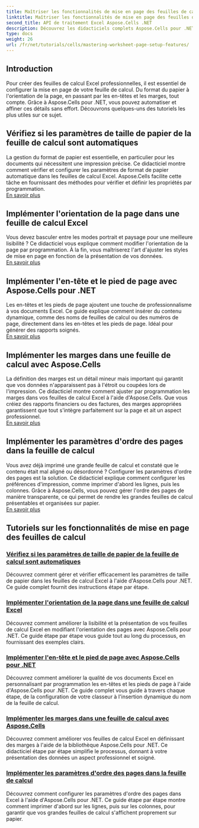 ```yaml
---
title: Maîtriser les fonctionnalités de mise en page des feuilles de calcul
linktitle: Maîtriser les fonctionnalités de mise en page des feuilles de calcul
second_title: API de traitement Excel Aspose.Cells .NET
description: Découvrez les didacticiels complets Aspose.Cells pour .NET, notamment la gestion des fonctionnalités de configuration de page de feuille de calcul telles que le format du papier, l'orientation, les en-têtes, les marges, etc.
type: docs
weight: 26
url: /fr/net/tutorials/cells/mastering-worksheet-page-setup-features/
---
```

## Introduction

Pour créer des feuilles de calcul Excel professionnelles, il est essentiel de configurer la mise en page de votre feuille de calcul. Du format du papier à l'orientation de la page, en passant par les en-têtes et les marges, tout compte. Grâce à Aspose.Cells pour .NET, vous pouvez automatiser et affiner ces détails sans effort. Découvrons quelques-uns des tutoriels les plus utiles sur ce sujet.

## Vérifiez si les paramètres de taille de papier de la feuille de calcul sont automatiques  
La gestion du format de papier est essentielle, en particulier pour les documents qui nécessitent une impression précise. Ce didacticiel montre comment vérifier et configurer les paramètres de format de papier automatique dans les feuilles de calcul Excel. Aspose.Cells facilite cette tâche en fournissant des méthodes pour vérifier et définir les propriétés par programmation.  
[En savoir plus](./check-if-paper-size-settings/)

## Implémenter l'orientation de la page dans une feuille de calcul Excel  
Vous devez basculer entre les modes portrait et paysage pour une meilleure lisibilité ? Ce didacticiel vous explique comment modifier l'orientation de la page par programmation. À la fin, vous maîtriserez l'art d'ajuster les styles de mise en page en fonction de la présentation de vos données.  
[En savoir plus](./implement-page-orientation-in-excel-worksheet/)

## Implémenter l'en-tête et le pied de page avec Aspose.Cells pour .NET  
Les en-têtes et les pieds de page ajoutent une touche de professionnalisme à vos documents Excel. Ce guide explique comment insérer du contenu dynamique, comme des noms de feuilles de calcul ou des numéros de page, directement dans les en-têtes et les pieds de page. Idéal pour générer des rapports soignés.  
[En savoir plus](./implement-header-footer/)

## Implémenter les marges dans une feuille de calcul avec Aspose.Cells  

La définition des marges est un détail mineur mais important qui garantit que vos données n'apparaissent pas à l'étroit ou coupées lors de l'impression. Ce didacticiel montre comment ajuster par programmation les marges dans vos feuilles de calcul Excel à l'aide d'Aspose.Cells. Que vous créiez des rapports financiers ou des factures, des marges appropriées garantissent que tout s'intègre parfaitement sur la page et ait un aspect professionnel.  
[En savoir plus](./implement-margins-in-worksheet/)

## Implémenter les paramètres d'ordre des pages dans la feuille de calcul  

Vous avez déjà imprimé une grande feuille de calcul et constaté que le contenu était mal aligné ou désordonné ? Configurer les paramètres d'ordre des pages est la solution. Ce didacticiel explique comment configurer les préférences d'impression, comme imprimer d'abord les lignes, puis les colonnes. Grâce à Aspose.Cells, vous pouvez gérer l'ordre des pages de manière transparente, ce qui permet de rendre les grandes feuilles de calcul présentables et organisées sur papier.  
[En savoir plus](./implement-page-order-settings/)


## Tutoriels sur les fonctionnalités de mise en page des feuilles de calcul
### [Vérifiez si les paramètres de taille de papier de la feuille de calcul sont automatiques](./check-if-paper-size-settings/)
Découvrez comment gérer et vérifier efficacement les paramètres de taille de papier dans les feuilles de calcul Excel à l'aide d'Aspose.Cells pour .NET. Ce guide complet fournit des instructions étape par étape.
### [Implémenter l'orientation de la page dans une feuille de calcul Excel](./implement-page-orientation-in-excel-worksheet/)
Découvrez comment améliorer la lisibilité et la présentation de vos feuilles de calcul Excel en modifiant l'orientation des pages avec Aspose.Cells pour .NET. Ce guide étape par étape vous guide tout au long du processus, en fournissant des exemples clairs.
### [Implémenter l'en-tête et le pied de page avec Aspose.Cells pour .NET](./implement-header-footer/)
Découvrez comment améliorer la qualité de vos documents Excel en personnalisant par programmation les en-têtes et les pieds de page à l'aide d'Aspose.Cells pour .NET. Ce guide complet vous guide à travers chaque étape, de la configuration de votre classeur à l'insertion dynamique du nom de la feuille de calcul.
### [Implémenter les marges dans une feuille de calcul avec Aspose.Cells](./implement-margins-in-worksheet/)
Découvrez comment améliorer vos feuilles de calcul Excel en définissant des marges à l'aide de la bibliothèque Aspose.Cells pour .NET. Ce didacticiel étape par étape simplifie le processus, donnant à votre présentation des données un aspect professionnel et soigné.
### [Implémenter les paramètres d'ordre des pages dans la feuille de calcul](./implement-page-order-settings/)
Découvrez comment configurer les paramètres d'ordre des pages dans Excel à l'aide d'Aspose.Cells pour .NET. Ce guide étape par étape montre comment imprimer d'abord sur les lignes, puis sur les colonnes, pour garantir que vos grandes feuilles de calcul s'affichent proprement sur papier.